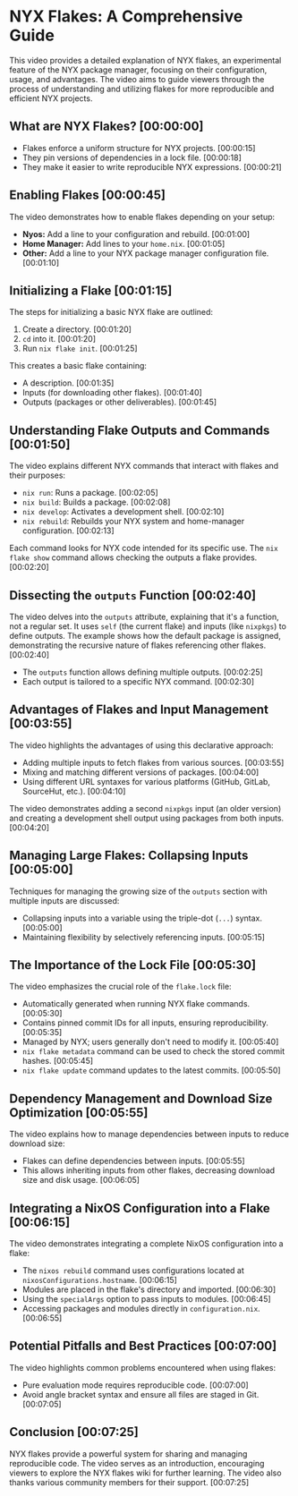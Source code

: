 # NYX Flakes: A Comprehensive Guide

This video provides a detailed explanation of NYX flakes, an experimental feature of the NYX package manager, focusing on their configuration, usage, and advantages.  The video aims to guide viewers through the process of understanding and utilizing flakes for more reproducible and efficient NYX projects.

## What are NYX Flakes? [00:00:00]

*   Flakes enforce a uniform structure for NYX projects. [00:00:15]
*   They pin versions of dependencies in a lock file. [00:00:18]
*   They make it easier to write reproducible NYX expressions. [00:00:21]

## Enabling Flakes [00:00:45]

The video demonstrates how to enable flakes depending on your setup:

*   **Nyos:** Add a line to your configuration and rebuild. [00:01:00]
*   **Home Manager:** Add lines to your `home.nix`. [00:01:05]
*   **Other:** Add a line to your NYX package manager configuration file. [00:01:10]

## Initializing a Flake [00:01:15]

The steps for initializing a basic NYX flake are outlined:

1.  Create a directory. [00:01:20]
2.  `cd` into it. [00:01:20]
3.  Run `nix flake init`. [00:01:25]

This creates a basic flake containing:

*   A description. [00:01:35]
*   Inputs (for downloading other flakes). [00:01:40]
*   Outputs (packages or other deliverables). [00:01:45]

## Understanding Flake Outputs and Commands [00:01:50]

The video explains different NYX commands that interact with flakes and their purposes:

*   `nix run`: Runs a package. [00:02:05]
*   `nix build`: Builds a package. [00:02:08]
*   `nix develop`: Activates a development shell. [00:02:10]
*   `nix rebuild`: Rebuilds your NYX system and home-manager configuration. [00:02:13]

Each command looks for NYX code intended for its specific use.  The `nix flake show` command allows checking the outputs a flake provides. [00:02:20]

##  Dissecting the `outputs` Function [00:02:40]

The video delves into the `outputs` attribute, explaining that it's a function, not a regular set.  It uses `self` (the current flake) and inputs (like `nixpkgs`) to define outputs.  The example shows how the default package is assigned, demonstrating the recursive nature of flakes referencing other flakes. [00:02:40]

*   The `outputs` function allows defining multiple outputs. [00:02:25]
*   Each output is tailored to a specific NYX command. [00:02:30]

##  Advantages of Flakes and Input Management [00:03:55]

The video highlights the advantages of using this declarative approach:

*   Adding multiple inputs to fetch flakes from various sources. [00:03:55]
*   Mixing and matching different versions of packages. [00:04:00]
*   Using different URL syntaxes for various platforms (GitHub, GitLab, SourceHut, etc.). [00:04:10]

The video demonstrates adding a second `nixpkgs` input (an older version) and creating a development shell output using packages from both inputs. [00:04:20]


##  Managing Large Flakes: Collapsing Inputs [00:05:00]

Techniques for managing the growing size of the `outputs` section with multiple inputs are discussed:

*   Collapsing inputs into a variable using the triple-dot (`...`) syntax. [00:05:00]
*   Maintaining flexibility by selectively referencing inputs. [00:05:15]


## The Importance of the Lock File [00:05:30]

The video emphasizes the crucial role of the `flake.lock` file:

*   Automatically generated when running NYX flake commands. [00:05:30]
*   Contains pinned commit IDs for all inputs, ensuring reproducibility. [00:05:35]
*   Managed by NYX; users generally don't need to modify it. [00:05:40]
*   `nix flake metadata` command can be used to check the stored commit hashes. [00:05:45]
*   `nix flake update` command updates to the latest commits. [00:05:50]


##  Dependency Management and Download Size Optimization [00:05:55]

The video explains how to manage dependencies between inputs to reduce download size:

*   Flakes can define dependencies between inputs. [00:05:55]
*   This allows inheriting inputs from other flakes, decreasing download size and disk usage. [00:06:05]

## Integrating a NixOS Configuration into a Flake [00:06:15]

The video demonstrates integrating a complete NixOS configuration into a flake:

*   The `nixos rebuild` command uses configurations located at `nixosConfigurations.hostname`. [00:06:15]
*   Modules are placed in the flake's directory and imported. [00:06:30]
*   Using the `specialArgs` option to pass inputs to modules. [00:06:45]
*   Accessing packages and modules directly in `configuration.nix`. [00:06:55]


##  Potential Pitfalls and Best Practices [00:07:00]

The video highlights common problems encountered when using flakes:

*   Pure evaluation mode requires reproducible code. [00:07:00]
*   Avoid angle bracket syntax and ensure all files are staged in Git. [00:07:05]


## Conclusion [00:07:25]

NYX flakes provide a powerful system for sharing and managing reproducible code. The video serves as an introduction, encouraging viewers to explore the NYX flakes wiki for further learning.  The video also thanks various community members for their support. [00:07:25]
